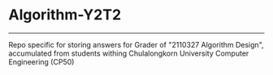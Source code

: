 # Algorithm-Y2T2
--------------------------------------------------------
Repo specific for storing answers for Grader of "2110327 Algorithm Design", accumulated from students withing Chulalongkorn University Computer Engineering (CP50) 
